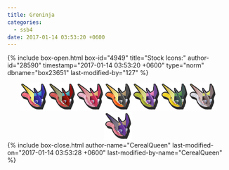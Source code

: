```yaml
---
title: Greninja
categories:
  - ssb4
date: 2017-01-14 03:53:20 +0600
---
```

{% include box-open.html box-id="4949" title="Stock Icons:" author-id="28590" timestamp="2017-01-14 03:53:20 +0600" type="norm" dbname="box23651" last-modified-by="127" %}
<center><img src="Stock_1.png" /><img src="Stock_2.png" /><img src="Stock_3.png" /><img src="Stock_4.png" /><img src="Stock_5.png" /><img src="Stock_6.png" /><img src="Stock_7.png" /><img src="Stock_8.png" /></center>
{% include box-close.html author-name="CerealQueen" last-modified-on="2017-01-14 03:53:28 +0600" last-modified-by-name="CerealQueen" %}

